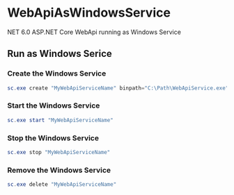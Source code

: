 # WebApiAsWindowsService
NET 6.0 ASP.NET Core WebApi running as Windows Service


## Run as Windows Serice

### Create the Windows Service

```PowerShell
sc.exe create "MyWebApiServiceName" binpath="C:\Path\WebApiService.exe"
```

### Start the Windows Service

```PowerShell
sc.exe start "MyWebApiServiceName"
```

### Stop the Windows Service

```PowerShell
sc.exe stop "MyWebApiServiceName"
```

### Remove the Windows Service
```PowerShell
sc.exe delete "MyWebApiServiceName"
```
